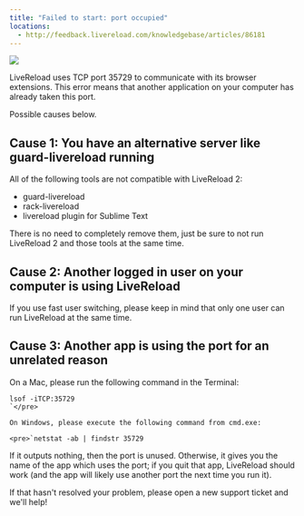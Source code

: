 ```yaml
---
title: "Failed to start: port occupied"
locations:
  - http://feedback.livereload.com/knowledgebase/articles/86181
---
```


![](http://assets.livereload.com/failed-to-start-port-occupied.png)

LiveReload uses TCP port 35729 to communicate with its browser extensions. This error means that another application on your computer has already taken this port.

Possible causes below.

## Cause 1: You have an alternative server like guard-livereload running

All of the following tools are not compatible with LiveReload 2:

*   guard-livereload
*   rack-livereload
*   livereload plugin for Sublime Text

There is no need to completely remove them, just be sure to not run LiveReload 2 and those tools at the same time.

## Cause 2: Another logged in user on your computer is using LiveReload

If you use fast user switching, please keep in mind that only one user can run LiveReload at the same time.

## Cause 3: Another app is using the port for an unrelated reason

On a Mac, please run the following command in the Terminal:

    lsof -iTCP:35729
    `</pre>

    On Windows, please execute the following command from cmd.exe:

    <pre>`netstat -ab | findstr 35729

If it outputs nothing, then the port is unused. Otherwise, it gives you the name of the app which uses the port; if you quit that app, LiveReload should work (and the app will likely use another port the next time you run it).

If that hasn't resolved your problem, please open a new support ticket and we'll help!
